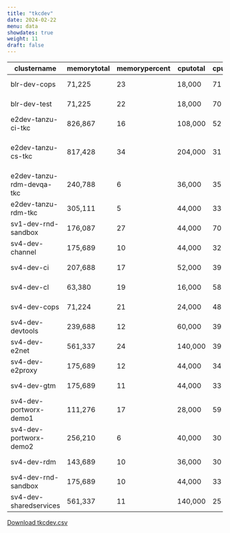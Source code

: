 ```yaml
---
title: "tkcdev"
date: 2024-02-22
menu: data
showdates: true
weight: 11
draft: false
---
```

<!--more-->
| clustername               | memorytotal | memorypercent | cputotal | cpupercent | nodecount | health  | message                     |
| ------------------------- | ----------- | ------------- | -------- | ---------- | --------- | ------- | --------------------------- |
| blr-dev-cops              |      71,225 |            23 |   18,000 |         71 |         6 | HEALTHY | Cluster is healthy          |
| blr-dev-test              |      71,225 |            22 |   18,000 |         70 |         6 | HEALTHY | Cluster is healthy          |
| e2dev-tanzu-ci-tkc        |     826,867 |            16 |  108,000 |         52 |         9 | HEALTHY | Cluster is healthy          |
| e2dev-tanzu-cs-tkc        |     817,428 |            34 |  204,000 |         31 |        27 | WARNING | 1 node is in WARNING state. |
| e2dev-tanzu-rdm-devqa-tkc |     240,788 |             6 |   36,000 |         35 |         6 | HEALTHY | Cluster is healthy          |
| e2dev-tanzu-rdm-tkc       |     305,111 |             5 |   44,000 |         33 |         7 | HEALTHY | Cluster is healthy          |
| sv1-dev-rnd-sandbox       |     176,087 |            27 |   44,000 |         70 |         7 | HEALTHY | Cluster is healthy          |
| sv4-dev-channel           |     175,689 |            10 |   44,000 |         32 |         7 | HEALTHY | Cluster is healthy          |
| sv4-dev-ci                |     207,688 |            17 |   52,000 |         39 |         8 | HEALTHY | Cluster is healthy          |
| sv4-dev-cl                |      63,380 |            19 |   16,000 |         58 |         5 | HEALTHY | Cluster is healthy          |
| sv4-dev-cops              |      71,224 |            21 |   24,000 |         48 |         6 | HEALTHY | Cluster is healthy          |
| sv4-dev-devtools          |     239,688 |            12 |   60,000 |         39 |         9 | HEALTHY | Cluster is healthy          |
| sv4-dev-e2net             |     561,337 |            24 |  140,000 |         39 |        11 | HEALTHY | Cluster is healthy          |
| sv4-dev-e2proxy           |     175,689 |            12 |   44,000 |         34 |         7 | HEALTHY | Cluster is healthy          |
| sv4-dev-gtm               |     175,689 |            11 |   44,000 |         33 |         7 | HEALTHY | Cluster is healthy          |
| sv4-dev-portworx-demo1    |     111,276 |            17 |   28,000 |         59 |         7 | HEALTHY | Cluster is healthy          |
| sv4-dev-portworx-demo2    |     256,210 |             6 |   40,000 |         30 |         7 | HEALTHY | Cluster is healthy          |
| sv4-dev-rdm               |     143,689 |            10 |   36,000 |         30 |         6 | HEALTHY | Cluster is healthy          |
| sv4-dev-rnd-sandbox       |     175,689 |            10 |   44,000 |         33 |         7 | HEALTHY | Cluster is healthy          |
| sv4-dev-sharedservices    |     561,337 |            11 |  140,000 |         25 |        11 | HEALTHY | Cluster is healthy          |
[Download tkcdev.csv](/csv/tkcdev.csv)
